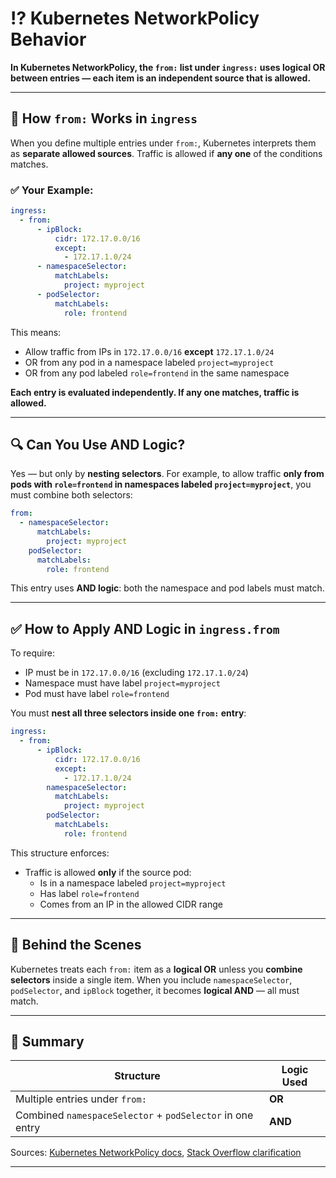 # ⁉️ **Kubernetes NetworkPolicy Behavior**

**In Kubernetes NetworkPolicy, the `from:` list under `ingress:` uses logical OR between entries — each item is an independent source that is allowed.**

---

## 🧠 How `from:` Works in `ingress`

When you define multiple entries under `from:`, Kubernetes interprets them as **separate allowed sources**. Traffic is allowed if **any one** of the conditions matches.

### ✅ Your Example:

```yaml
ingress:
  - from:
      - ipBlock:
          cidr: 172.17.0.0/16
          except:
            - 172.17.1.0/24
      - namespaceSelector:
          matchLabels:
            project: myproject
      - podSelector:
          matchLabels:
            role: frontend
```

This means:

- Allow traffic from IPs in `172.17.0.0/16` **except** `172.17.1.0/24`
- OR from any pod in a namespace labeled `project=myproject`
- OR from any pod labeled `role=frontend` in the same namespace

**Each entry is evaluated independently. If any one matches, traffic is allowed.**

---

## 🔍 Can You Use AND Logic?

Yes — but only by **nesting selectors**. For example, to allow traffic **only from pods with `role=frontend` in namespaces labeled `project=myproject`**, you must combine both selectors:

```yaml
from:
  - namespaceSelector:
      matchLabels:
        project: myproject
    podSelector:
      matchLabels:
        role: frontend
```

This entry uses **AND logic**: both the namespace and pod labels must match.

---

## ✅ How to Apply AND Logic in `ingress.from`

To require:

- IP must be in `172.17.0.0/16` (excluding `172.17.1.0/24`)
- Namespace must have label `project=myproject`
- Pod must have label `role=frontend`

You must **nest all three selectors inside one `from:` entry**:

```yaml
ingress:
  - from:
      - ipBlock:
          cidr: 172.17.0.0/16
          except:
            - 172.17.1.0/24
        namespaceSelector:
          matchLabels:
            project: myproject
        podSelector:
          matchLabels:
            role: frontend
```

This structure enforces:

- Traffic is allowed **only** if the source pod:
  - Is in a namespace labeled `project=myproject`
  - Has label `role=frontend`
  - Comes from an IP in the allowed CIDR range

---

## 🧠 Behind the Scenes

Kubernetes treats each `from:` item as a **logical OR** unless you **combine selectors** inside a single item. When you include `namespaceSelector`, `podSelector`, and `ipBlock` together, it becomes **logical AND** — all must match.

---

## 🧩 Summary

| Structure                                                 | Logic Used |
| --------------------------------------------------------- | ---------- |
| Multiple entries under `from:`                            | **OR**     |
| Combined `namespaceSelector` + `podSelector` in one entry | **AND**    |

Sources: [Kubernetes NetworkPolicy docs](https://kubernetes.io/docs/concepts/services-networking/network-policies/), [Stack Overflow clarification](https://stackoverflow.com/questions/42228852/kubernetes-network-policy-to-filter-on-both-namespaces-and-pods-labels)

---
